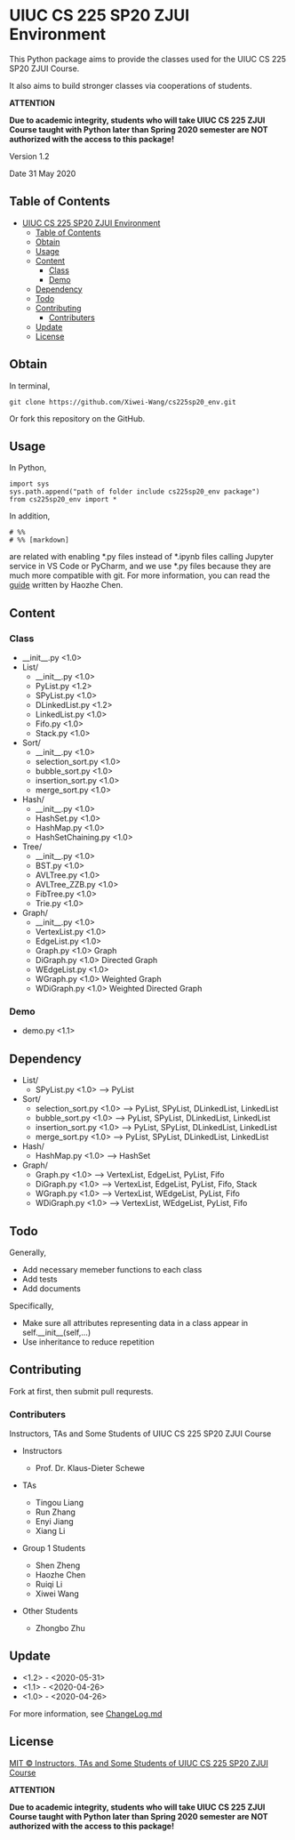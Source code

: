 # UIUC CS 225 SP20 ZJUI Environment

This Python package aims to provide the classes used for the UIUC CS 225 SP20 ZJUI Course.

It also aims to build stronger classes via cooperations of students.

**ATTENTION**

**Due to academic integrity, students who will take UIUC CS 225 ZJUI Course taught with Python later than Spring 2020 semester are NOT authorized with the access
to this package!**

Version 1.2

Date 31 May 2020

## Table of Contents
- [UIUC CS 225 SP20 ZJUI Environment](#uiuc-cs-225-sp20-zjui-environment)
  - [Table of Contents](#table-of-contents)
  - [Obtain](#obtain)
  - [Usage](#usage)
  - [Content](#content)
    - [Class](#class)
    - [Demo](#demo)
  - [Dependency](#dependency)
  - [Todo](#todo)
  - [Contributing](#contributing)
    - [Contributers](#contributers)
  - [Update](#update)
  - [License](#license)

## Obtain

In terminal,

```
git clone https://github.com/Xiwei-Wang/cs225sp20_env.git
```

Or fork this repository on the GitHub.

## Usage

In Python,

```
import sys
sys.path.append("path of folder include cs225sp20_env package")
from cs225sp20_env import *
```

In addition,
```
# %%
# %% [markdown]
```
are related with enabling *.py files instead of *.ipynb files calling Jupyter service in VS Code or PyCharm, and we use *.py files because they are much more compatible with git. For more information, you can read the [guide](https://www.notion.so/VScode-python-156cbae7f0134b44a4287459250b27aa) written by Haozhe Chen.

## Content

### Class

* \_\_init__.py <1.0>
* List/
  * \_\_init__.py <1.0>
  * PyList.py <1.2>
  * SPyList.py <1.0>
  * DLinkedList.py <1.2>
  * LinkedList.py <1.0>
  * Fifo.py <1.0>
  * Stack.py <1.0>
* Sort/
  * \_\_init__.py <1.0>
  * selection_sort.py <1.0>
  * bubble_sort.py <1.0>
  * insertion_sort.py <1.0>
  * merge_sort.py <1.0>
* Hash/
  * \_\_init__.py <1.0>
  * HashSet.py <1.0>
  * HashMap.py <1.0>
  * HashSetChaining.py <1.0>
* Tree/
  * \_\_init__.py <1.0>
  * BST.py <1.0>
  * AVLTree.py <1.0>
  * AVLTree_ZZB.py <1.0>
  * FibTree.py <1.0>
  * Trie.py <1.0>
* Graph/
  * \_\_init__.py <1.0>
  * VertexList.py <1.0>
  * EdgeList.py <1.0>
  * Graph.py <1.0> Graph
  * DiGraph.py <1.0> Directed Graph
  * WEdgeList.py <1.0>
  * WGraph.py <1.0> Weighted Graph
  * WDiGraph.py <1.0> Weighted Directed Graph

### Demo

* demo.py <1.1>

## Dependency

* List/
  * SPyList.py <1.0> --> PyList
* Sort/
  * selection_sort.py <1.0> --> PyList, SPyList, DLinkedList, LinkedList
  * bubble_sort.py <1.0> --> PyList, SPyList, DLinkedList, LinkedList
  * insertion_sort.py <1.0> --> PyList, SPyList, DLinkedList, LinkedList
  * merge_sort.py <1.0> --> PyList, SPyList, DLinkedList, LinkedList
* Hash/
  * HashMap.py <1.0> --> HashSet
* Graph/
  * Graph.py <1.0> --> VertexList, EdgeList, PyList, Fifo
  * DiGraph.py <1.0> --> VertexList, EdgeList, PyList, Fifo, Stack
  * WGraph.py <1.0> --> VertexList, WEdgeList, PyList, Fifo
  * WDiGraph.py <1.0> --> VertexList, WEdgeList, PyList, Fifo

## Todo

Generally,
* Add necessary memeber functions to each class
* Add tests
* Add documents

Specifically,
* Make sure all attributes representing data in a class appear in self.\_\_init__(self,...)
* Use inheritance to reduce repetition

## Contributing

Fork at first, then submit pull requrests.

### Contributers

Instructors, TAs and Some Students of UIUC CS 225 SP20 ZJUI Course

* Instructors
  * Prof. Dr. Klaus-Dieter Schewe

* TAs
  * Tingou Liang
  * Run Zhang
  * Enyi Jiang
  * Xiang Li

* Group 1 Students
   * Shen Zheng
   * Haozhe Chen
   * Ruiqi Li
   * Xiwei Wang
* Other Students
  * Zhongbo Zhu

## Update

* <1.2> - <2020-05-31>
* <1.1> - <2020-04-26>
* <1.0> - <2020-04-26>
  
For more information, see [ChangeLog.md](./ChangeLog.md)

## License

[MIT © Instructors, TAs and Some Students of UIUC CS 225 SP20 ZJUI Course](./LICENSE)

**ATTENTION**

**Due to academic integrity, students who will take UIUC CS 225 ZJUI Course taught with Python later than Spring 2020 semester are NOT authorized with the access
to this package!**